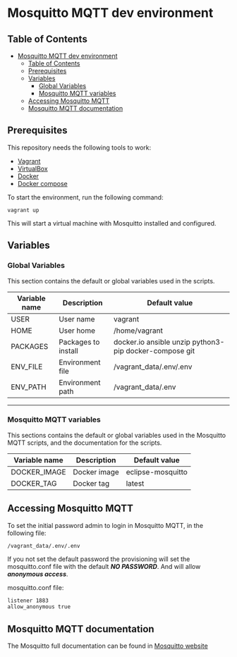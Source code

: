 # Mosquitto MQTT dev environment

## Table of Contents

- [Mosquitto MQTT dev environment](#mosquitto-mqtt-dev-environment)
	- [Table of Contents](#table-of-contents)
	- [Prerequisites](#prerequisites)
	- [Variables](#variables)
		- [Global Variables](#global-variables)
		- [Mosquitto MQTT variables](#mosquitto-mqtt-variables)
	- [Accessing Mosquitto MQTT](#accessing-mosquitto-mqtt)
	- [Mosquitto MQTT documentation](#mosquitto-mqtt-documentation)

## Prerequisites

This repository needs the following tools to work:

- [Vagrant](https://www.vagrantup.com/)
- [VirtualBox](https://www.virtualbox.org/)
- [Docker](https://www.docker.com/)
- [Docker compose](https://docs.docker.com/compose/)

To start the environment, run the following command:

```vagrant up```

This will start a virtual machine with Mosquitto installed and configured.

## Variables

### Global Variables

This section contains the default or global variables used in the scripts.

| Variable name | Description | Default value |
| --- | --- | --- |
| USER | User name | vagrant |
| HOME | User home | /home/vagrant |
| PACKAGES | Packages to install | docker.io ansible unzip python3-pip docker-compose git |
| ENV_FILE | Environment file | /vagrant_data/.env/.env |
| ENV_PATH | Environment path | /vagrant_data/.env |

---

### Mosquitto MQTT variables

This sections contains the default or global variables used in the Mosquitto MQTT scripts, and the documentation for the scripts.

| Variable name | Description | Default value |
| --- | --- | --- |
| DOCKER_IMAGE | Docker image | eclipse-mosquitto |
| DOCKER_TAG | Docker tag | latest |

## Accessing Mosquitto MQTT

To set the initial password admin to login in Mosquitto MQTT, in the following file:

```/vagrant_data/.env/.env```

If you not set the default password the provisioning will set the mosquitto.conf file with the default ***NO PASSWORD***. And will allow ***anonymous access***.

mosquitto.conf file:

```bash
listener 1883
allow_anonymous true
```

## Mosquitto MQTT documentation

The Mosquitto full documentation can be found in [Mosquitto website](https://mosquitto.org/)
